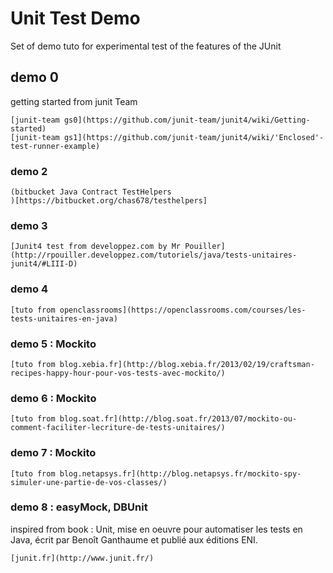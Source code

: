 # Unit Test Demo
Set of demo tuto for experimental test of the features of the JUnit
 
## demo 0 

getting started from junit Team 

	[junit-team gs0](https://github.com/junit-team/junit4/wiki/Getting-started)
	[junit-team gs1](https://github.com/junit-team/junit4/wiki/'Enclosed'-test-runner-example)

	
### demo 2

	(bitbucket Java Contract TestHelpers
	)[https://bitbucket.org/chas678/testhelpers]

### demo 3

	[Junit4 test from developpez.com by Mr Pouiller](http://rpouiller.developpez.com/tutoriels/java/tests-unitaires-junit4/#LIII-D)

### demo 4

	[tuto from openclassrooms](https://openclassrooms.com/courses/les-tests-unitaires-en-java)


### demo 5 : Mockito

	[tuto from blog.xebia.fr](http://blog.xebia.fr/2013/02/19/craftsman-recipes-happy-hour-pour-vos-tests-avec-mockito/)

### demo 6 : Mockito

	[tuto from blog.soat.fr](http://blog.soat.fr/2013/07/mockito-ou-comment-faciliter-lecriture-de-tests-unitaires/)
 
### demo 7 : Mockito

	[tuto from blog.netapsys.fr](http://blog.netapsys.fr/mockito-spy-simuler-une-partie-de-vos-classes/)

### demo 8 : easyMock, DBUnit

inspired from book : Unit, mise en oeuvre pour automatiser les tests en Java, écrit par Benoît Ganthaume et publié aux éditions ENI.
	
	[junit.fr](http://www.junit.fr/)

